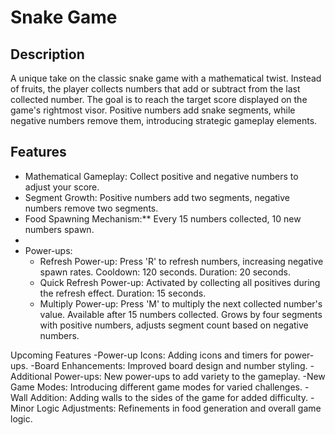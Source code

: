# Snake Game

## Description
A unique take on the classic snake game with a mathematical twist. Instead of fruits, the player collects numbers that add or subtract from the last collected number. 
The goal is to reach the target score displayed on the game's rightmost visor. Positive numbers add snake segments, while negative numbers remove them, introducing strategic gameplay elements.

## Features
- Mathematical Gameplay: Collect positive and negative numbers to adjust your score.
- Segment Growth: Positive numbers add two segments, negative numbers remove two segments.
- Food Spawning Mechanism:** Every 15 numbers collected, 10 new numbers spawn.
- 
- Power-ups:
  - Refresh Power-up: Press 'R' to refresh numbers, increasing negative spawn rates. Cooldown: 120 seconds. Duration: 20 seconds.
  - Quick Refresh Power-up: Activated by collecting all positives during the refresh effect. Duration: 15 seconds.
  - Multiply Power-up: Press 'M' to multiply the next collected number's value. Available after 15 numbers collected. Grows by four segments with positive numbers, adjusts segment count based on negative numbers.

Upcoming Features
-Power-up Icons: Adding icons and timers for power-ups.
-Board Enhancements: Improved board design and number styling.
-Additional Power-ups: New power-ups to add variety to the gameplay.
-New Game Modes: Introducing different game modes for varied challenges.
-Wall Addition: Adding walls to the sides of the game for added difficulty.
-Minor Logic Adjustments: Refinements in food generation and overall game logic.
